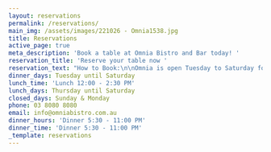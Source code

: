 ```yaml
---
layout: reservations
permalink: /reservations/
main_img: /assets/images/221026 - Omnia1538.jpg
title: Reservations
active_page: true
meta_description: 'Book a table at Omnia Bistro and Bar today! '
reservation_title: 'Reserve your table now '
reservation_text: "How to Book:\n\nOmnia is open Tuesday to Saturday for Dinner AND Thursday to Saturday for Lunch.\n\nBookings are available online for up to 6 people.\n\nNo bookings are required if you'd like to sit at the bar, or for drinks only.\n\nWalk-ins are always welcome.\n\nFor Group bookings of 7 or more, we offer a set menu for the table.\n\nTo stay up to date with reservation openings and last-minute tables, please sign up to our\_database and follow our Instagram @Omniabistro\_\n\nYou can book anytime online, or call our Reservations team on (03) 8080 8080 (Mon - Fri 9am-5pm)\n"
dinner_days: Tuesday until Saturday
lunch_time: 'Lunch 12:00 - 2:30 PM'
lunch_days: Thursday until Saturday
closed_days: Sunday & Monday
phone: 03 8080 8080
email: info@omniabistro.com.au
dinner_hours: 'Dinner 5:30 - 11:00 PM'
dinner_time: 'Dinner 5:30 - 11:00 PM'
_template: reservations
---
```


















